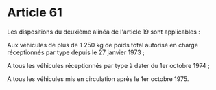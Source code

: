 # Article 61

Les dispositions du deuxième alinéa de l'article 19 sont applicables :

Aux véhicules de plus de 1 250 kg de poids total autorisé en charge réceptionnés par type depuis le 27 janvier 1973 ;

A tous les véhicules réceptionnés par type à dater du 1er octobre 1974 ;

A tous les véhicules mis en circulation après le 1er octobre 1975.
